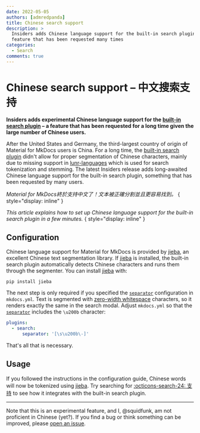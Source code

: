```yaml
---
date: 2022-05-05
authors: [admredpanda]
title: Chinese search support
description: >
  Insiders adds Chinese language support for the built-in search plugin – a
  feature that has been requested many times
categories:
  - Search
comments: true
---
```


# Chinese search support – 中文搜索​支持

__Insiders adds experimental Chinese language support for the [built-in search
plugin] – a feature that has been requested for a long time given the large
number of Chinese users.__

After the United States and Germany, the third-largest country of origin of
Material for MkDocs users is China. For a long time, the [built-in search plugin]
didn't allow for proper segmentation of Chinese characters, mainly due to
missing support in [lunr-languages] which is used for search tokenization and
stemming. The latest Insiders release adds long-awaited Chinese language support
for the built-in search plugin, something that has been requested by many users.

<!-- more -->

_Material for MkDocs終於​支持​中文​了！文本​被​正確​分割​並且​更​容易​找到。_
{ style="display: inline" }

_This article explains how to set up Chinese language support for the built-in
search plugin in a few minutes._
{ style="display: inline" }

  [built-in search plugin]: #
  [lunr-languages]: https://github.com/MihaiValentin/lunr-languages

## Configuration

Chinese language support for Material for MkDocs is provided by [jieba], an
excellent Chinese text segmentation library. If [jieba] is installed, the
built-in search plugin automatically detects Chinese characters and runs them
through the segmenter. You can install [jieba] with:

```
pip install jieba
```

The next step is only required if you specified the [`separator`][separator]
configuration in `mkdocs.yml`. Text is segmented with [zero-width whitespace]
characters, so it renders exactly the same in the search modal. Adjust
`mkdocs.yml` so that the [`separator`][separator] includes the `\u200b`
character:

``` yaml
plugins:
  - search:
      separator: '[\s\u200b\-]'
```

That's all that is necessary.

## Usage

If you followed the instructions in the configuration guide, Chinese words will
now be tokenized using [jieba]. Try searching for
[:octicons-search-24: 支持][q=支持] to see how it integrates with the
built-in search plugin.

---

Note that this is an experimental feature, and I, @squidfunk, am not
proficient in Chinese (yet?). If you find a bug or think something can be
improved, please [open an issue].

  [jieba]: https://pypi.org/project/jieba/
  [zero-width whitespace]: https://en.wikipedia.org/wiki/Zero-width_space
  [separator]: #
  [q=支持]: #
  [open an issue]: https://github.com/squidfunk/mkdocs-material/issues/new/choose
